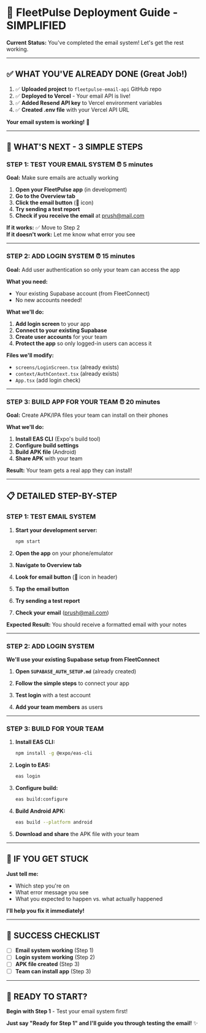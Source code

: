 # 🚀 FleetPulse Deployment Guide - SIMPLIFIED

**Current Status:** You've completed the email system! Let's get the rest working.

---

## ✅ **WHAT YOU'VE ALREADY DONE (Great Job!)**

1. ✅ **Uploaded project** to `fleetpulse-email-api` GitHub repo
2. ✅ **Deployed to Vercel** - Your email API is live!
3. ✅ **Added Resend API key** to Vercel environment variables
4. ✅ **Created .env file** with your Vercel API URL

**Your email system is working!** 🎉

---

## 🎯 **WHAT'S NEXT - 3 SIMPLE STEPS**

### **STEP 1: TEST YOUR EMAIL SYSTEM** ⏰ 5 minutes

**Goal:** Make sure emails are actually working

1. **Open your FleetPulse app** (in development)
2. **Go to the Overview tab**
3. **Click the email button** (📧 icon)
4. **Try sending a test report**
5. **Check if you receive the email** at prush@mail.com

**If it works:** ✅ Move to Step 2  
**If it doesn't work:** Let me know what error you see

---

### **STEP 2: ADD LOGIN SYSTEM** ⏰ 15 minutes

**Goal:** Add user authentication so only your team can access the app

**What you need:**
- Your existing Supabase account (from FleetConnect)
- No new accounts needed!

**What we'll do:**
1. **Add login screen** to your app
2. **Connect to your existing Supabase** 
3. **Create user accounts** for your team
4. **Protect the app** so only logged-in users can access it

**Files we'll modify:**
- `screens/LoginScreen.tsx` (already exists)
- `context/AuthContext.tsx` (already exists)
- `App.tsx` (add login check)

---

### **STEP 3: BUILD APP FOR YOUR TEAM** ⏰ 20 minutes

**Goal:** Create APK/IPA files your team can install on their phones

**What we'll do:**
1. **Install EAS CLI** (Expo's build tool)
2. **Configure build settings**
3. **Build APK file** (Android)
4. **Share APK** with your team

**Result:** Your team gets a real app they can install!

---

## 📋 **DETAILED STEP-BY-STEP**

### **STEP 1: TEST EMAIL SYSTEM**

1. **Start your development server:**
   ```bash
   npm start
   ```

2. **Open the app** on your phone/emulator

3. **Navigate to Overview tab**

4. **Look for email button** (📧 icon in header)

5. **Tap the email button**

6. **Try sending a test report**

7. **Check your email** (prush@mail.com)

**Expected Result:** You should receive a formatted email with your notes

---

### **STEP 2: ADD LOGIN SYSTEM**

**We'll use your existing Supabase setup from FleetConnect**

1. **Open `SUPABASE_AUTH_SETUP.md`** (already created)

2. **Follow the simple steps** to connect your app

3. **Test login** with a test account

4. **Add your team members** as users

---

### **STEP 3: BUILD FOR YOUR TEAM**

1. **Install EAS CLI:**
   ```bash
   npm install -g @expo/eas-cli
   ```

2. **Login to EAS:**
   ```bash
   eas login
   ```

3. **Configure build:**
   ```bash
   eas build:configure
   ```

4. **Build Android APK:**
   ```bash
   eas build --platform android
   ```

5. **Download and share** the APK file with your team

---

## 🚨 **IF YOU GET STUCK**

**Just tell me:**
- Which step you're on
- What error message you see
- What you expected to happen vs. what actually happened

**I'll help you fix it immediately!**

---

## 🎯 **SUCCESS CHECKLIST**

- [ ] **Email system working** (Step 1)
- [ ] **Login system working** (Step 2) 
- [ ] **APK file created** (Step 3)
- [ ] **Team can install app** (Step 3)

---

## 🚀 **READY TO START?**

**Begin with Step 1** - Test your email system first!

**Just say "Ready for Step 1" and I'll guide you through testing the email!** ✨